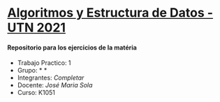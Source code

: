 
# <ins>**Algoritmos y Estructura de Datos - UTN 2021**</ins>

#### Repositorio para los ejercicios de la matéria

* Trabajo Practico: 1
* Grupo: * *
* Integrantes: *Completar*
* Docente: *José Maria Sola*
* Curso: K1051
